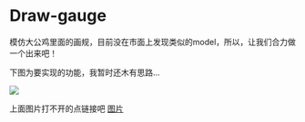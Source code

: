 # Draw-gauge
模仿大公鸡里面的画规，目前没在市面上发现类似的model，所以，让我们合力做一个出来吧！

下图为要实现的功能，我暂时还木有思路...

![](http://d3.freep.cn/3tb_170206113000h3ec582417.jpg)

上面图片打不开的点链接吧
[图片](https://pan.baidu.com/s/1kVRsmZd)